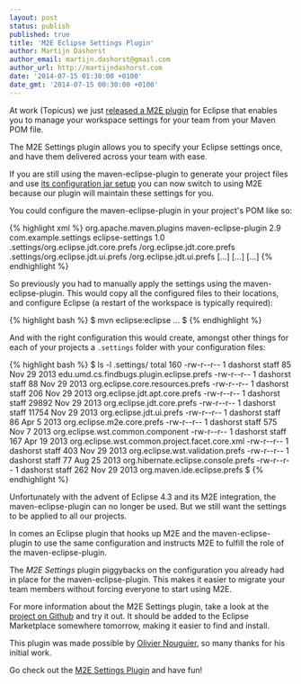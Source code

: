 ```yaml
---
layout: post
status: publish
published: true
title: 'M2E Eclipse Settings Plugin'
author: Martijn Dashorst
author_email: martijn.dashorst@gmail.com
author_url: http://martijndashorst.com
date: '2014-07-15 01:30:00 +0100'
date_gmt: '2014-07-15 00:30:00 +0100'
---
```


At work (Topicus) we just [released a M2E plugin][1] for Eclipse that
enables you to manage your workspace settings for your team from your
Maven POM file.

The M2E Settings plugin allows you to specify your Eclipse settings
once, and have them delivered across your team with ease.

If you are still using the maven-eclipse-plugin to generate your
project files and use [its configuration jar setup](http://maven.apache.org/plugins/maven-eclipse-plugin/eclipse-mojo.html#additionalConfig)
you can now switch to using M2E because our plugin will maintain these
settings for you.

You could configure the maven-eclipse-plugin in your project's POM like so:

{% highlight xml %}
<plugin>
    <groupId>org.apache.maven.plugins</groupId>
    <artifactId>maven-eclipse-plugin</artifactId>
    <version>2.9</version>
    <dependencies>
        <dependency>
            <groupId>com.example.settings</groupId>
            <artifactId>eclipse-settings</artifactId>
            <version>1.0</version>
        </dependency>
    </dependencies>
    <configuration>
        <additionalConfig>
            <file>
                <name>.settings/org.eclipse.jdt.core.prefs</name>
                <location>/org.eclipse.jdt.core.prefs</location>
            </file>
            <file>
                <name>.settings/org.eclipse.jdt.ui.prefs</name>
                <location>/org.eclipse.jdt.ui.prefs</location>
            </file>
			<file>[...]</file>
			<file>[...]</file>
			<file>[...]</file>
        </additionalConfig>
    </configuration>
</plugin>
{% endhighlight %}

So previously you had to manually apply the settings using the
maven-eclipse-plugin. This would copy all the configured files to their
locations, and configure Eclipse (a restart of the workspace is
typically required):

{% highlight bash %}
$ mvn eclipse:eclipse
...
$ 
{% endhighlight %}

And with the right configuration this would create, amongst other
things for each of your projects a `.settings` folder with your
configuration files:

{% highlight bash %}
$ ls -l .settings/
total 160
-rw-r--r--  1 dashorst  staff     85 Nov 29  2013 edu.umd.cs.findbugs.plugin.eclipse.prefs
-rw-r--r--  1 dashorst  staff     88 Nov 29  2013 org.eclipse.core.resources.prefs
-rw-r--r--  1 dashorst  staff    206 Nov 29  2013 org.eclipse.jdt.apt.core.prefs
-rw-r--r--  1 dashorst  staff  29892 Nov 29  2013 org.eclipse.jdt.core.prefs
-rw-r--r--  1 dashorst  staff  11754 Nov 29  2013 org.eclipse.jdt.ui.prefs
-rw-r--r--  1 dashorst  staff     86 Apr  5  2013 org.eclipse.m2e.core.prefs
-rw-r--r--  1 dashorst  staff    575 Nov  7  2013 org.eclipse.wst.common.component
-rw-r--r--  1 dashorst  staff    167 Apr 19  2013 org.eclipse.wst.common.project.facet.core.xml
-rw-r--r--  1 dashorst  staff    403 Nov 29  2013 org.eclipse.wst.validation.prefs
-rw-r--r--  1 dashorst  staff     77 Aug 25  2013 org.hibernate.eclipse.console.prefs
-rw-r--r--  1 dashorst  staff    262 Nov 29  2013 org.maven.ide.eclipse.prefs
$ 
{% endhighlight %}

Unfortunately with the advent of Eclipse 4.3 and its M2E integration,
the maven-eclipse-plugin can no longer be used. But we still want the
settings to be applied to all our projects.

In comes an Eclipse plugin that hooks up M2E and the
maven-eclipse-plugin to use the same configuration and instructs M2E to
fulfill the role of the maven-eclipse-plugin.

The *M2E Settings* plugin piggybacks on the configuration you already
had in place for the maven-eclipse-plugin. This makes it easier to
migrate your team members without forcing everyone to start using M2E.

For more information about the M2E Settings plugin, take a look at the
[project on Github][1] and try it out. It should be added to the
Eclipse Marketplace somewhere tomorrow, making it easier to find and
install.

This plugin was made possible by [Olivier
Nouguier](https://github.com/cheleb), so many thanks for his initial
work.

Go check out the [M2E Settings Plugin][1] and have fun!

[1]: https://github.com/topicusonderwijs/m2e-settings